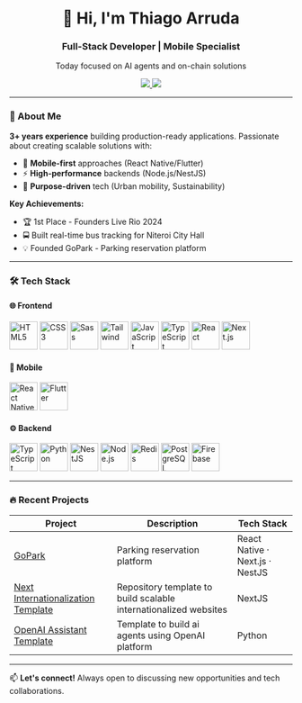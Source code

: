 <h1 align="center">👋 Hi, I'm Thiago Arruda</h1>
<h3 align="center">Full-Stack Developer | Mobile Specialist</h3>
<p align="center">Today focused on AI agents and on-chain solutions</p>

<p align="center">
  <a href="https://www.linkedin.com/in/thiagofons" target="_blank">
    <img src="https://img.shields.io/badge/LinkedIn-0077B5?style=for-the-badge&logo=linkedin&logoColor=white" />
  </a>
  <a href="mailto:thiagofa2506@gmail.com">
    <img src="https://img.shields.io/badge/Gmail-D14836?style=for-the-badge&logo=gmail&logoColor=white" />
  </a>
</p>

---

### 🚀 About Me
**3+ years experience** building production-ready applications. Passionate about creating scalable solutions with:
- 📱 **Mobile-first** approaches (React Native/Flutter)
- ⚡ **High-performance** backends (Node.js/NestJS)
- 🎯 **Purpose-driven** tech (Urban mobility, Sustainability)

**Key Achievements:**
- 🏆 1st Place - Founders Live Rio 2024
- 🚍 Built real-time bus tracking for Niteroi City Hall
- 💡 Founded GoPark - Parking reservation platform

---

### 🛠 Tech Stack

#### 🌐 Frontend
<p>
  <img src="https://cdn.jsdelivr.net/gh/devicons/devicon/icons/html5/html5-original.svg" width="50" title="HTML5" />
  <img src="https://cdn.jsdelivr.net/gh/devicons/devicon/icons/css3/css3-original.svg" width="50" title="CSS3" />
  <img src="https://cdn.jsdelivr.net/gh/devicons/devicon/icons/sass/sass-original.svg" width="50" title="Sass" />
  <img src="https://cdn.jsdelivr.net/gh/devicons/devicon@latest/icons/tailwindcss/tailwindcss-original.svg" width="50" title="Tailwind" />
  <img src="https://cdn.jsdelivr.net/gh/devicons/devicon/icons/javascript/javascript-original.svg" width="50" title="JavaScript" />
  <img src="https://cdn.jsdelivr.net/gh/devicons/devicon/icons/typescript/typescript-original.svg" width="50" title="TypeScript" />
  <img src="https://cdn.jsdelivr.net/gh/devicons/devicon/icons/react/react-original.svg" width="50" title="React" />
  <img src="https://cdn.jsdelivr.net/gh/devicons/devicon/icons/nextjs/nextjs-original.svg" width="50" title="Next.js" />
</p>

#### 📱 Mobile
<p>
  <img src="https://cdn.jsdelivr.net/gh/devicons/devicon/icons/react/react-original.svg" width="50" title="React Native" />
  <img src="https://cdn.jsdelivr.net/gh/devicons/devicon/icons/flutter/flutter-original.svg" width="50" title="Flutter" />
</p>

#### ⚙ Backend
<p>
  <img src="https://cdn.jsdelivr.net/gh/devicons/devicon/icons/typescript/typescript-original.svg" width="50" title="TypeScript" />
  <img src="https://cdn.jsdelivr.net/gh/devicons/devicon@latest/icons/python/python-original.svg" width="50" title="Python" />
  <img src="https://cdn.jsdelivr.net/gh/devicons/devicon@latest/icons/nestjs/nestjs-original.svg" width="50" title="NestJS" />
  <img src="https://cdn.jsdelivr.net/gh/devicons/devicon@latest/icons/nodejs/nodejs-original-wordmark.svg" width="50" title="Node.js" />
  <img src="https://cdn.jsdelivr.net/gh/devicons/devicon@latest/icons/redis/redis-original.svg" width="50" title="Redis" />
  <img src="https://cdn.jsdelivr.net/gh/devicons/devicon@latest/icons/postgresql/postgresql-original.svg" width="50" title="PostgreSQL" />
  <img src="https://cdn.jsdelivr.net/gh/devicons/devicon@latest/icons/firebase/firebase-original.svg" width="50" title="Firebase" />
</p>

---

### 🔥 Recent Projects

| Project | Description | Tech Stack |
|---------|-------------|------------|
| [GoPark](https://gopark.app.br) | Parking reservation platform | React Native · Next.js · NestJS |
| [Next Internationalization Template](https://github.com/thiagofons/next-intl-template) | Repository template to build scalable internationalized websites | NextJS |
| [OpenAI Assistant Template](https://github.com/thiagofons/openai-assistant-template) | Template to build ai agents using OpenAI platform | Python |

---

📫 **Let's connect!** Always open to discussing new opportunities and tech collaborations.
